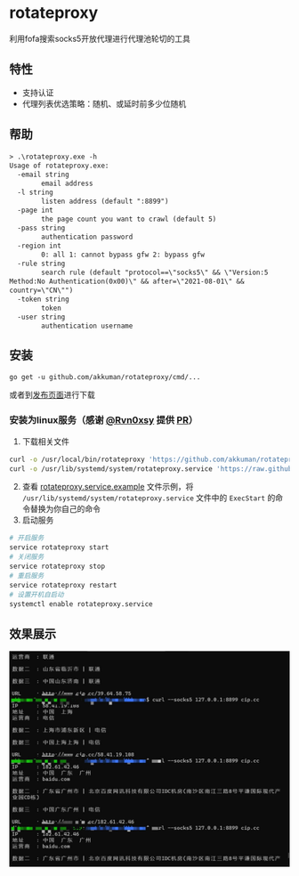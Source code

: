 # rotateproxy

利用fofa搜索socks5开放代理进行代理池轮切的工具

## 特性

- 支持认证
- 代理列表优选策略：随机、或延时前多少位随机

## 帮助

```shell
> .\rotateproxy.exe -h
Usage of rotateproxy.exe:
  -email string
        email address
  -l string
        listen address (default ":8899")
  -page int
        the page count you want to crawl (default 5)
  -pass string
        authentication password
  -region int
        0: all 1: cannot bypass gfw 2: bypass gfw
  -rule string
        search rule (default "protocol==\"socks5\" && \"Version:5 Method:No Authentication(0x00)\" && after=\"2021-08-01\" && country=\"CN\"")
  -token string
        token
  -user string
        authentication username
```

## 安装

```shell
go get -u github.com/akkuman/rotateproxy/cmd/...
```

或者到[发布页面](https://github.com/akkuman/rotateproxy/releases/latest)进行下载

### 安装为linux服务（感谢 [@Rvn0xsy](https://github.com/Rvn0xsy) 提供 [PR](https://github.com/akkuman/rotateproxy/pull/4)）

1. 下载相关文件

```bash
curl -o /usr/local/bin/rotateproxy 'https://github.com/akkuman/rotateproxy/releases/latest/download/rotateproxy-linux-amd64'
curl -o /usr/lib/systemd/system/rotateproxy.service 'https://raw.githubusercontent.com/akkuman/rotateproxy/master/rotateproxy.service.example'
```

2. 查看 [rotateproxy.service.example](./rotateproxy.service.example) 文件示例，将 `/usr/lib/systemd/system/rotateproxy.service` 文件中的 `ExecStart` 的命令替换为你自己的命令
3. 启动服务

```bash
# 开启服务
service rotateproxy start
# 关闭服务
service rotateproxy stop
# 重启服务
service rotateproxy restart
# 设置开机自启动
systemctl enable rotateproxy.service
```


## 效果展示

![](./pics/curl-run.jpg)